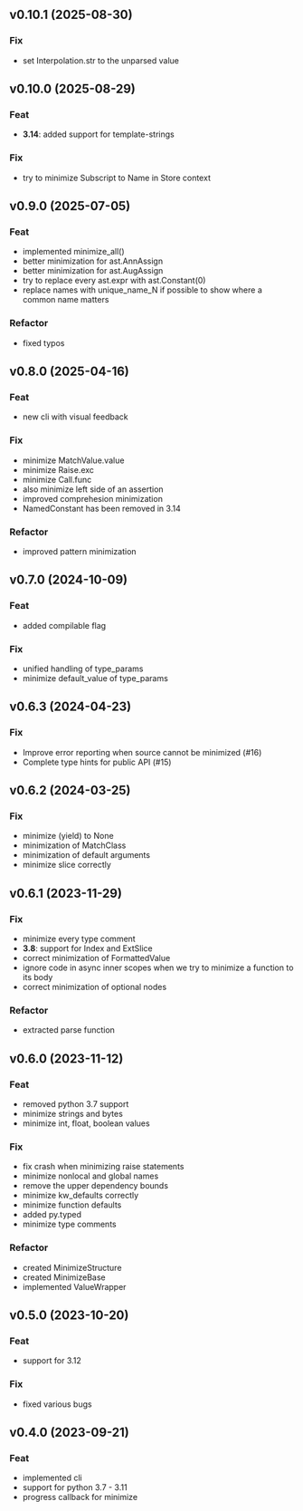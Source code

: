 ## v0.10.1 (2025-08-30)

### Fix

- set Interpolation.str to the unparsed value

## v0.10.0 (2025-08-29)

### Feat

- **3.14**: added support for template-strings

### Fix

- try to minimize Subscript to Name in Store context

## v0.9.0 (2025-07-05)

### Feat

- implemented minimize_all()
- better minimization for ast.AnnAssign
- better minimization for ast.AugAssign
- try to replace every ast.expr with ast.Constant(0)
- replace names with unique_name_N if possible to show where a common name matters

### Refactor

- fixed typos

## v0.8.0 (2025-04-16)

### Feat

- new cli with visual feedback

### Fix

- minimize MatchValue.value
- minimize Raise.exc
- minimize Call.func
- also minimize left side of an assertion
- improved comprehesion minimization
- NamedConstant has been removed in 3.14

### Refactor

- improved pattern minimization

## v0.7.0 (2024-10-09)

### Feat

- added compilable flag

### Fix

- unified handling of type_params
- minimize default_value of type_params

## v0.6.3 (2024-04-23)

### Fix
- Improve error reporting when source cannot be minimized (#16)
- Complete type hints for public API (#15)

## v0.6.2 (2024-03-25)

### Fix

- minimize (yield) to None
- minimization of MatchClass
- minimization of default arguments
- minimize slice correctly

## v0.6.1 (2023-11-29)

### Fix

- minimize every type comment
- **3.8**: support for Index and ExtSlice
- correct minimization of FormattedValue
- ignore code in async inner scopes when we try to minimize a function to its body
- correct minimization of optional nodes

### Refactor

- extracted parse function

## v0.6.0 (2023-11-12)

### Feat

- removed python 3.7 support
- minimize strings and bytes
- minimize int, float, boolean values

### Fix

- fix crash when minimizing raise statements
- minimize nonlocal and global names
- remove the upper dependency bounds
- minimize kw_defaults correctly
- minimize function defaults
- added py.typed
- minimize type comments

### Refactor

- created MinimizeStructure
- created MinimizeBase
- implemented ValueWrapper

## v0.5.0 (2023-10-20)

### Feat

- support for 3.12

### Fix

- fixed various bugs

## v0.4.0 (2023-09-21)

### Feat

- implemented cli
- support for python 3.7 - 3.11
- progress callback for minimize

